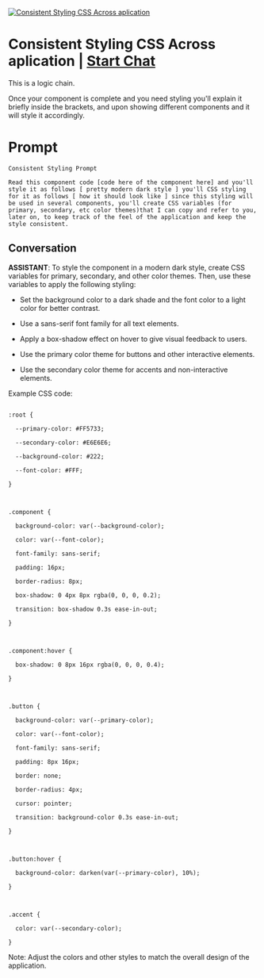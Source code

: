 
[![Consistent Styling CSS Across aplication ](https://flow-prompt-covers.s3.us-west-1.amazonaws.com/icon/vintage/vint_2.png)](https://gptcall.net/chat.html?data=%7B%22contact%22%3A%7B%22id%22%3A%22cujfASvRSkbmnbz3xK9zq%22%2C%22flow%22%3Atrue%7D%7D)
# Consistent Styling CSS Across aplication  | [Start Chat](https://gptcall.net/chat.html?data=%7B%22contact%22%3A%7B%22id%22%3A%22cujfASvRSkbmnbz3xK9zq%22%2C%22flow%22%3Atrue%7D%7D)
This is a logic chain. 

Once your component is complete and you need styling you'll explain it briefly inside the brackets, and upon showing different components and it will style it accordingly.

# Prompt

```
Consistent Styling Prompt

Read this component code [code here of the component here] and you'll style it as follows [ pretty modern dark style ] you'll CSS styling for it as follows [ how it should look like ] since this styling will be used in several components, you'll create CSS variables (for primary, secondary, etc color themes)that I can copy and refer to you, later on, to keep track of the feel of the application and keep the style consistent.
```

## Conversation

**ASSISTANT**: To style the component in a modern dark style, create CSS variables for primary, secondary, and other color themes. Then, use these variables to apply the following styling:



- Set the background color to a dark shade and the font color to a light color for better contrast.

- Use a sans-serif font family for all text elements.

- Apply a box-shadow effect on hover to give visual feedback to users.

- Use the primary color theme for buttons and other interactive elements.

- Use the secondary color theme for accents and non-interactive elements.



Example CSS code:



```

:root {

  --primary-color: #FF5733;

  --secondary-color: #E6E6E6;

  --background-color: #222;

  --font-color: #FFF;

}



.component {

  background-color: var(--background-color);

  color: var(--font-color);

  font-family: sans-serif;

  padding: 16px;

  border-radius: 8px;

  box-shadow: 0 4px 8px rgba(0, 0, 0, 0.2);

  transition: box-shadow 0.3s ease-in-out;

}



.component:hover {

  box-shadow: 0 8px 16px rgba(0, 0, 0, 0.4);

}



.button {

  background-color: var(--primary-color);

  color: var(--font-color);

  font-family: sans-serif;

  padding: 8px 16px;

  border: none;

  border-radius: 4px;

  cursor: pointer;

  transition: background-color 0.3s ease-in-out;

}



.button:hover {

  background-color: darken(var(--primary-color), 10%);

}



.accent {

  color: var(--secondary-color);

}

``` 



Note: Adjust the colors and other styles to match the overall design of the application.


